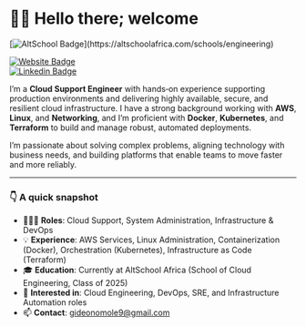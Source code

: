 # 👋🏾 Hello there; welcome  

[![AltSchool Badge](https://img.shields.io/badge/-Engineering-6773E5?style=for-the-badge&logo=data:image/png;base64,iVBORw0KGgoAAAANSUhEUgAAAIcAAACHCAYAAAA850oKAAAACXBIWXMAACE4AAAhOAFFljFgAAAAAXNSR0IArs4c6QAAAARnQU1BAACxjwv8YQUAAAcmSURBVHgB7d3/...)](https://altschoolafrica.com/schools/engineering)

[![Website Badge](https://img.shields.io/badge/-yourwebsite.com-000000?style=for-the-badge&logo=Google-Chrome&logoColor=white&link=https://yourwebsite.com)](https://yourwebsite.com)  
[![Linkedin Badge](https://img.shields.io/badge/-yourlinkedinhandle-blue?style=for-the-badge&logo=Linkedin&logoColor=white&link=https://www.linkedin.com/in/yourlinkedinhandle/)](https://www.linkedin.com/in/gideon-omole-5ba318180/)  

I’m a **Cloud Support Engineer** with hands‑on experience supporting production environments and delivering highly available, secure, and resilient cloud infrastructure. I have a strong background working with **AWS**, **Linux**, and **Networking**, and I’m proficient with **Docker**, **Kubernetes**, and **Terraform** to build and manage robust, automated deployments.

I’m passionate about solving complex problems, aligning technology with business needs, and building platforms that enable teams to move faster and more reliably.

---

### 👇 A quick snapshot
- 👨🏽‍💻 **Roles**: Cloud Support, System Administration, Infrastructure & DevOps  
- 💡 **Experience**: AWS Services, Linux Administration, Containerization (Docker), Orchestration (Kubernetes), Infrastructure as Code (Terraform)  
- 🎓 **Education**: Currently at AltSchool Africa (School of Cloud Engineering, Class of 2025)  
- 🚀 **Interested in**: Cloud Engineering, DevOps, SRE, and Infrastructure Automation roles  
- 📫 **Contact**: [gideonomole9@gmail.com](mailto:gideonomole9@gmail.com)
